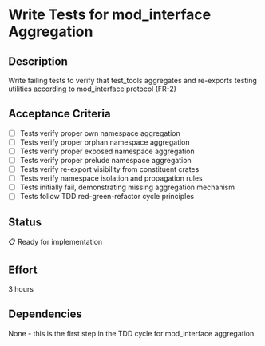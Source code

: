 # Write Tests for mod_interface Aggregation

## Description
Write failing tests to verify that test_tools aggregates and re-exports testing utilities according to mod_interface protocol (FR-2)

## Acceptance Criteria
- [ ] Tests verify proper own namespace aggregation
- [ ] Tests verify proper orphan namespace aggregation
- [ ] Tests verify proper exposed namespace aggregation
- [ ] Tests verify proper prelude namespace aggregation
- [ ] Tests verify re-export visibility from constituent crates
- [ ] Tests verify namespace isolation and propagation rules
- [ ] Tests initially fail, demonstrating missing aggregation mechanism
- [ ] Tests follow TDD red-green-refactor cycle principles

## Status
📋 Ready for implementation

## Effort
3 hours

## Dependencies
None - this is the first step in the TDD cycle for mod_interface aggregation